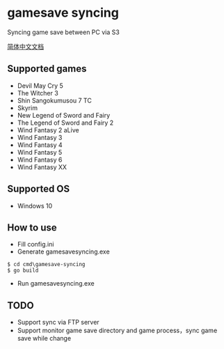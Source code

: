 # gamesave syncing

Syncing game save between PC via S3

[简体中文文档](README-zh_CN.md)

## Supported games

* Devil May Cry 5
* The Witcher 3
* Shin Sangokumusou 7 TC
* Skyrim
* New Legend of Sword and Fairy
* The Legend of Sword and Fairy 2
* Wind Fantasy 2 aLive
* Wind Fantasy 3
* Wind Fantasy 4
* Wind Fantasy 5
* Wind Fantasy 6
* Wind Fantasy XX

## Supported OS

* Windows 10

## How to use

* Fill config.ini
* Generate gamesavesyncing.exe
```
$ cd cmd\gamesave-syncing
$ go build
```
* Run gamesavesyncing.exe


## TODO

* Support sync via FTP server
* Support monitor game save directory and game process，sync game save while change
